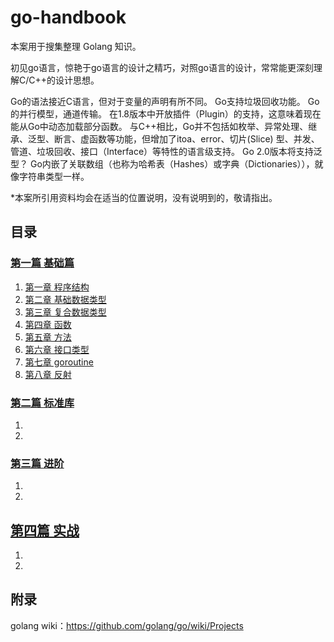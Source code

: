 # go-handbook
本案用于搜集整理 Golang 知识。

初见go语言，惊艳于go语言的设计之精巧，对照go语言的设计，常常能更深刻理解C/C++的设计思想。

Go的语法接近C语言，但对于变量的声明有所不同。
Go支持垃圾回收功能。
Go的并行模型，通道传输。
在1.8版本中开放插件（Plugin）的支持，这意味着现在能从Go中动态加载部分函数。
与C++相比，Go并不包括如枚举、异常处理、继承、泛型、断言、虚函数等功能，但增加了itoa、error、切片(Slice) 型、并发、管道、垃圾回收、接口（Interface）等特性的语言级支持。
Go 2.0版本将支持泛型？
Go内嵌了关联数组（也称为哈希表（Hashes）或字典（Dictionaries）），就像字符串类型一样。

*本案所引用资料均会在适当的位置说明，没有说明到的，敬请指出。

## 目录
### [第一篇 基础篇](basic/README.md)
1. [第一章 程序结构](basic/cpt1-destruct.md)
2. [第二章 基础数据类型](basic/cpt2-valuetype.md)
3. [第三章 复合数据类型](basic/cpt3-composetype.md)
4. [第四章 函数](basic/cpt4-function.md)
5. [第五章 方法](basic/cpt5-method.md)
6. [第六章 接口类型](basic/cpt6-interface.md)
7. [第七章 goroutine](basic/cpt7-goroutine.md)
8. [第八章 反射](basic/cpt8-reflect.md)

### [第二篇 标准库](standard/README.md)
1. []()
2. []()

### [第三篇 进阶](advanced/README.md)
1. []()
2. []()

## [第四篇 实战](practice/README.md)
1. []()
2. []()

## 附录
golang wiki：https://github.com/golang/go/wiki/Projects